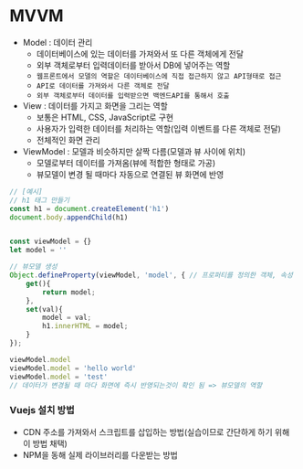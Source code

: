 # MVVM
- Model : 데이터 관리
    - 데이터베이스에 있는 데이터를 가져와서 또 다른 객체에게 전달
    - 외부 객체로부터 입력데이터를 받아서 DB에 넣어주는 역할
    - `웹프론트에서 모델의 역할은 데이터베이스에 직접 접근하지 않고 API형태로 접근`
    - `API로 데이터를 가져와서 다른 객체로 전달`
    - `외부 객체로부터 데이터를 입력받으면 백엔드API를 통해서 호출`
- View : 데이터를 가지고 화면을 그리는 역할
    - 보통은 HTML, CSS, JavaScript로 구현
    - 사용자가 입력한 데이터를 처리하는 역할(입력 이벤트를 다른 객체로 전달)
    - 전체적인 화면 관리
- ViewModel : 모델과 비슷하지만 살짝 다름(모델과 뷰 사이에 위치)
    - 모델로부터 데이터를 가져옴(뷰에 적합한 형태로 가공)
    - 뷰모델이 변경 될 때마다 자동으로 연결된 뷰 화면에 반영

``` javascript
// [예시]
// h1 태그 만들기
const h1 = document.createElement('h1')
document.body.appendChild(h1)


const viewModel = {}
let model = ''

// 뷰모델 생성
Object.defineProperty(viewModel, 'model', { // 프로퍼티를 정의한 객체, 속성 => viewModel.model에 접근하면 get함수 실행
    get(){
        return model;
    },
    set(val){
        model = val;
        h1.innerHTML = model;
    }
});

viewModel.model
viewModel.model = 'hello world'
viewModel.model = 'test'
// 데이터가 변경될 때 마다 화면에 즉시 반영되는것이 확인 됨 => 뷰모델의 역할
```

### Vuejs 설치 방법
- CDN 주소를 가져와서 스크립트를 삽입하는 방법(실습이므로 간단하게 하기 위해 이 방법 채택)
- NPM을 동해 실제 라이브러리를 다운받는 방법
